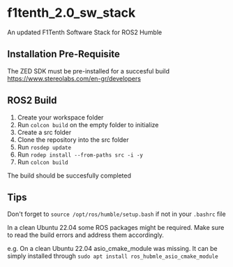 # f1tenth_2.0_sw_stack
An updated F1Tenth Software Stack for ROS2 Humble

## Installation Pre-Requisite
The ZED SDK must be pre-installed for a succesful build
https://www.stereolabs.com/en-gr/developers

## ROS2 Build
1. Create your workspace folder
2. Run `colcon build` on the empty folder to initialize
3. Create a src folder
4. Clone the repository into the src folder
5. Run `rosdep update`
6. Run `rodep install --from-paths src -i -y`
7. Run `colcon build`

The build should be succesfully completed

## Tips 

Don't forget to `source /opt/ros/humble/setup.bash` if not 
in your `.bashrc` file

In a clean Ubuntu 22.04 some ROS packages might be required. 
Make sure to read the build errors and address them accordingly. 

e.g. On a clean Ubuntu 22.04 asio_cmake_module was missing. 
It can be simply installed through `sudo apt install ros_hubmle_asio_cmake_module`


